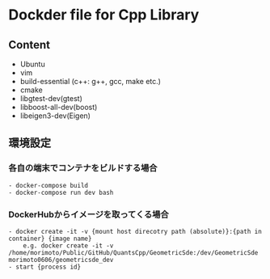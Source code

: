 # Dockder file for Cpp Library
## Content
- Ubuntu 
- vim 
- build-essential (c++: g++, gcc, make etc.)
- cmake 
- libgtest-dev(gtest) 
- libboost-all-dev(boost) 
- libeigen3-dev(Eigen)

## 環境設定
### 各自の端末でコンテナをビルドする場合
    - docker-compose build
    - docker-compose run dev bash
### DockerHubからイメージを取ってくる場合
    - docker create -it -v {mount host direcotry path (absolute)}:{path in container} {image name}
        e.g. docker create -it -v /home/morimoto/Public/GitHub/QuantsCpp/GeometricSde:/dev/GeometricSde morimoto0606/geometricsde_dev
    - start {process id}